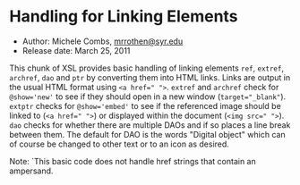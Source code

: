 Handling for Linking Elements
=============================

* Author: Michele Combs, mrrothen@syr.edu
* Release date: March 25, 2011

This chunk of XSL provides basic handling of linking elements `ref`, `extref`, `archref`, `dao` and `ptr` by converting them into HTML links. Links are output in the usual HTML format using `<a href=" ">`. `extref` and `archref` check for `@show='new'` to see if they should open in a new window (`target="_blank"`). `extptr` checks for `@show='embed'` to see if the referenced image should be linked to (`<a href=" ">`) or displayed within the document (`<img src=" ">`). `dao` checks for whether there are multiple DAOs and if so places a line break between them. The default for DAO is the words "Digital object" which can of course be changed to other text or to an icon as desired.

Note: `This basic code does not handle href strings that contain an ampersand.